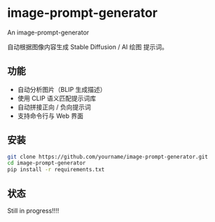 # image-prompt-generator
An image-prompt-generator

自动根据图像内容生成 Stable Diffusion / AI 绘图 提示词。

##  功能
- 自动分析图片（BLIP 生成描述）
- 使用 CLIP 语义匹配提示词库
- 自动拼接正向 / 负向提示词
- 支持命令行与 Web 界面

##  安装
```bash
git clone https://github.com/yourname/image-prompt-generator.git
cd image-prompt-generator
pip install -r requirements.txt
```

##  状态
Still in progress!!!!
